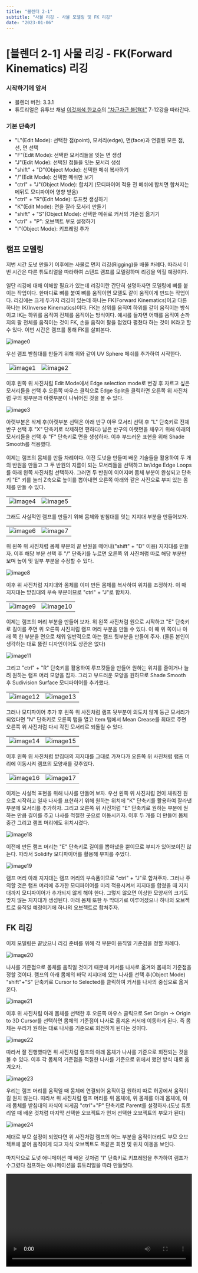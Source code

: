 ```yaml
---
title: "블렌더 2-1"
subtitle: "사물 리깅 - 사물 모델링 및 FK 리깅"
date: "2023-01-06"
---
```


# [블렌더 2-1] 사물 리깅 - FK(Forward Kinematics) 리깅

### 시작하기에 앞서

- 블렌더 버전: 3.3.1
- 튜토리얼은 유투브 채널 [이것저석 한교수](https://www.youtube.com/@prof_han)의 ["차근차근 블렌더"](https://www.youtube.com/watch?v=FDXK72aASuA&list=PL4eewhFO2d9Mzv2Y2t9DZRtaBVcqQQIq-) 7-12강을 따라간다.

### 기본 단축키

- "L"(Edit Mode): 선택한 점(point), 모서리(edge), 면(face)과 연결된 모든 점, 선, 면 선택
- "F"(Edit Mode): 선택한 모서리들을 잇는 면 생성
- "J"(Edit Mode): 선택된 점들을 잇는 모서리 생성
- "shift" + "D"(Object Mode): 선택한 메쉬 복사하기 
- "/"(Edit Mode): 선택한 메쉬만 보기
- "ctrl" + "J"(Object Mode): 합치기 (모디파이어 적용 전 메쉬에 합치면 합쳐지는 메뒤도 모디파이어 영향 받음)
- "ctrl" + "R"(Edit Mode): 루프컷 생성하기
- "K"(Edit Mode): 면을 잘라 모서리 만들기
- "shift" + "S"(Object Mode): 선택한 메쉬로 커서의 기준점 옮기기
- "ctrl" + "P": 오브젝트 부모 설정하기
- "I"(Object Mode): 키프레임 추가

## 램프 모델링

저번 시간 도넛 만들기 이후에는 사물로 먼저 리깅(Rigging)을 배울 차례다. 따라서 이번 시간은 다른 튜토리얼을 따라하여 스탠드 램프를 모델링하며 리깅을 익힐 예정이다.<br/>
<br/>
일단 리깅에 대해 이해할 필요가 있는데 리깅이란 간단히 설명하자면 모델링에 뼈를 붙이는 작업이다. 한마디로 뼈를 붙여 뼈를 움직이면 모델도 같이 움직이게 만드는 작업이다. 리깅에는 크게 두가지 리깅이 있는데 하나는 FK(Forward Kinematics)이고 다른 하나는 IK(Inverse Kinematics)이다. FK는 상위를 움직여 하위를 같이 움직이는 방식이고 IK는 하위를 움직여 전체를 움직이는 방식이다. 예시를 들자면 어깨를 움직여 손까지의 팔 전체를 움직이는 것이 FK, 손을 움직여 팔을 접었다 펼쳤다 하는 것이 IK라고 할 수 있다. 이번 시간은 램프를 통해 FK를 살펴본다.

![image0](/images/blender/20230106/img0.png)

우선 램프 받침대를 만들기 위해 위와 같이 UV Sphere 메쉬를 추가하여 시작한다.

| | |
| :--- | ---: |
| ![image1](/images/blender/20230106/image1.png) | ![image2](/images/blender/20230106/image2.png) |

이후 왼쪽 위 사진처럼 Edit Mode에서 Edge selection mode로 변경 후 자르고 싶은 모서리들을 선택 후 오른쪽 마우스 클릭으로 Edge Split을 클릭하면 오른쪽 위 사진처럼 구의 윗부분과 아랫부분이 나뉘어진 것을 볼 수 있다.

![image3](/images/blender/20230106/img3.png)

아랫부분은 삭제 후(아랫부분 선택은 아래 반구 아무 모서리 선택 후 "L" 단축키로 전체 반구 선택 후 "X" 단축키로 삭제하면 편하다) 남은 반구의 아랫면을 채우기 위해 아래의 모서리들을 선택 후 "F" 단축키로 면을 생성하자. 이후 부드러운 표현을 위해 Shade Smooth를 적용했다.<br/>
<br/>
이제는 램프의 몸체를 만들 차례이다. 이전 도넛을 만들며 배운 기술들을 활용하여 두 개의 반원을 만들고 그 두 반원의 지름이 되는 모서리들을 선택하고 br/idge Edge Loops를 아래 왼쪽 사진처럼 선택하자. 그러면 두 반원이 이어지며 몸체 부분이 완성되고 단축키 "E" 키를 눌러 Z축으로 높이를 뽑아내면 오른쪽 아래와 같은 사진으로 부피 있는 몸체를 만들 수 있다.

| | |
| :--- | ---: |
| ![image4](/images/blender/20230106/image4.png) | ![image5](/images/blender/20230106/image5.png) |

그래도 사실적인 램프를 만들기 위해 몸체와 받침대를 잇는 지지대 부분을 만들어보자.

| | |
| :--- | ---: |
| ![image6](/images/blender/20230106/image6.png) | ![image7](/images/blender/20230106/image7.png) |

위 왼쪽 위 사진처럼 몸체 부분의 끝 반원을 떼어내("shift" + "D" 이용) 지지대를 만들자. 이후 해당 부분 선택 후 "/" 단축키를 누르면 오른쪽 위 사진처럼 따로 해당 부분만 보며 높이 및 일부 부분을 수정할 수 있다.

![image8](/images/blender/20230106/img8.png)

이후 위 사진처럼 지지대와 몸체를 이미 만든 몸체를 복사하여 위치를 조정하자. 이 때 지지대는 받침대의 부속 부분이므로 "ctrl" + "J"로 합치자.

| | |
| :--- | ---: |
| ![image9](/images/blender/20230106/image9.png) | ![image10](/images/blender/20230106/image10.png) |

이제는 램프의 머리 부분을 만들어 보자. 위 왼쪽 사진처럼 원으로 시작하고 "E" 단축키로 길이를 주면 위 오른쪽 사진처럼 램프 머리 부분을 만들 수 있다. 이 때 위 쪽이나 아래 쪽 한 부분을 면으로 채워 일반적으로 아는 램프 뒷부분을 만들어 주자. (물론 본인이 생각하는 대로 뚫린 디자인이어도 상관은 없다)

![image11](/images/blender/20230106/img11.png)

그리고 "ctrl" + "R" 단축키를 활용하여 루프컷들을 만들어 원하는 위치를 줄이거나 늘려 원하는 램프 머리 모양을 잡자. 그리고 부드러운 모양을 원하므로 Shade Smooth 후 Sudivision Surface 모디파이어를 추가했다.

| | |
| :--- | ---: |
| ![image12](/images/blender/20230106/image12.png) | ![image13](/images/blender/20230106/image13.png) |

그러나 모디파이어 추가 후 왼쪽 위 사진처럼 램프 뒷부분이 의도치 않게 둥근 모서리가 되었다면 "N" 단축키로 오른쪽 탭을 열고 Item 탭에서 Mean Crease를 최대로 주면 오른쪽 위 사진처럼 다시 각진 모서리로 되돌릴 수 있다.

| | |
| :--- | ---: |
| ![image14](/images/blender/20230106/image14.png) | ![image15](/images/blender/20230106/image15.png) |

이후 왼쪽 위 사진처럼 받침대의 지지대를 그대로 가져다가 오른쪽 위 사진처럼 램프 머리에 이동시켜 램프의 모양새를 갖추었다.

| | |
| :--- | ---: |
| ![image16](/images/blender/20230106/image16.png) | ![image17](/images/blender/20230106/image17.png) |

이제는 사실적 표현을 위해 나사를 만들어 보자. 우선 왼쪽 위 사진처럼 면이 채워진 원으로 시작하고 일자 나사를 표현하기 위해 원하는 위치에 "K" 단축키를 활용하여 잘라낸 부분에 모서리를 추가하자. 그리고 오른쪽 위 사진처럼 "E" 단축키로 원하는 부분에 원하는 만큼 길이를 주고 나사를 적절한 곳으로 이동시키자. 이후 두 개를 더 만들어 몸체 중간 그리고 램프 머리에도 위치시켰다.

![image18](/images/blender/20230106/img18.png)

이전에 만든 램프 머리는 "E" 단축키로 길이를 뽑아냈을 뿐이므로 부피가 있어보이진 않는다. 따라서 Solidify 모디파이어를 활용해 부피를 주었다.

![image19](/images/blender/20230106/img19.png)

램프 머리 아래 지지대는 램프 머리의 부속품이므로 "ctrl" + "J"로 합쳐주자. 그러나 주의할 것은 램프 머리에 추가한 모디파이어를 미리 적용시켜서 지지대를 합쳤을 때 지지대까지 모디파이어가 추가되지 않게 해야 한다. 그렇지 않으면 이상한 모양새의 크기도 맞지 않는 지지대가 생성된다. 아래 몸체 또한 두 막대기로 이루어졌으나 하나의 오브젝트로 움직일 예정이기에 하나의 오브젝트로 합쳐주자.<br/>

## FK 리깅

이제 모델링은 끝났으니 리깅 준비를 위해 각 부분이 움직일 기준점을 정할 차례다.

![image20](/images/blender/20230106/img20.png)

나사를 기준점으로 몸체를 움직일 것이기 때문에 커서를 나사로 옮겨와 몸체의 기준점을 정할 것이다. 램프의 아래 몸체의 바닥 지지대에 있는 나사를 선택 후(Object Mode) "shift"+"S" 단축키로 Cursor to Selected를 클릭하여 커서를 나사의 중심으로 옮겨온다.

![image21](/images/blender/20230106/img21.png)

이후 위 사진처럼 아래 몸체를 선택한 후 오른쪽 마우스 클릭으로 Set Origin -> Origin to 3D Cursor를 선택하면 몸체의 기준점이 나사로 옮겨온 커서에 이동하게 된다. 즉 몸체는 우리가 원하는 대로 나사를 기준으로 회전하게 된다는 것이다.

![image22](/images/blender/20230106/img22.png)

따라서 잘 진행했다면 위 사진처럼 램프의 아래 몸체가 나사를 기준으로 회전되는 것을 볼 수 있다. 이후 각 몸체의 기준점을 적절한 나사를 기준으로 위에서 했던 방식 대로 옮겨오자.

![image23](/images/blender/20230106/img23.png)

우리는 램프 머리를 움직일 때 몸체에 연결되어 움직이길 원하지 따로 허공에서 움직이길 원치 않는다. 따라서 위 사진처럼 램프 머리를 위 몸체에, 위 몸체를 아래 몸체에, 아래 몸체를 받침대의 자식이 되게끔 "ctrl"+"P" 단축키로 Parent를 설정하자.(도넛 튜토리얼 때 배운 것처럼 마지막 선택한 오브젝트가 먼저 선택한 오브젝트의 부모가 된다)

![image24](/images/blender/20230106/img24.png)

제대로 부모 설정이 되었다면 위 사진처럼 램프의 어느 부분을 움직이더라도 부모 오브젝트에 붙어 움직이게 되고 자식 오브젝트도 똑같은 회전 및 위치 이동을 보인다.<br/>
<br/>
마지막으로 도넛 애니메이션 때 배운 것처럼 "I" 단축키로 키프레임을 추가하여 램프가 수그렸다 점프하는 애니메이션을 튜토리얼을 따라 만들었다.

<video width="100%" autoplay loop controls>
  <source src="https://user-images.githubusercontent.com/64838255/211002848-99fd9665-f22b-4785-86de-c4a4a099c192.mov" type="video/mp4">
</video>